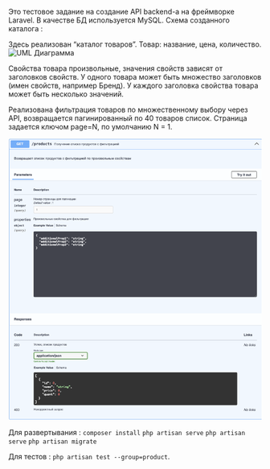 Это тестовое задание на создание API backend-а на фреймворке Laravel. В качестве БД используется MySQL.
Схема созданного каталога :


Здесь реализован “каталог товаров”. Товар: название, цена, количество. 
![UML Диаграмма](./SCHEMA:db.png)

Свойства товара произвольные, значения свойств зависят от заголовков свойств. 
У одного товара может быть множество заголовков (имен свойств, например Бренд). У каждого заголовка свойства товара может быть несколько значений.

Реализована фильтрация товаров по множественному выбору через API, возвращается пагинированный по 40 товаров список. Страница задается ключом page=N,
по умолчанию N = 1.

![](./products_api.png)

Для развертывания : 
```composer install```
```php artisan serve```
```php artisan serve```
```php artisan migrate```

Для тестов : 
```php artisan test --group=product```.
